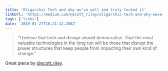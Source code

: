 ```yaml
---
title: 'Oligarchic Tech and why we’ve well and truly fucked it'
linkUrl: 'https://medium.com/@scott_riley/oligarchic-tech-and-why-weve-well-and-truly-fucked-it-fb996640bb21'
tags: ['links'] 
date: '2019-01-27T18:21:12.208Z'
---
```

> “I believe that tech and design should democratise. That the most valuable technologies in the long run will be those that disrupt the power structures that keep people from impacting their own kind of change.”

Great piece by [@scott_riley](//twitter.com/scott_riley).